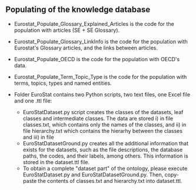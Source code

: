 
## Populating of the knowledge database

-   Eurostat_Populate_Glossary_Explained_Articles is the code for the population with articles (SE + SE Glossary).

-   Eurostat_Populate_Glossary_LinkInfo is the code for the population with Eurostat's Glossary articles, and the links between articles.

-   Eurostat_Populate_OECD is the code for the population with ΟECD's data.

-   Eurostat_Populate_Term_Topic_Type is the code for the population with terms, topics, types and named entities.

-   Folder EuroStat contains two Python scripts, two text files, one Excel file and one .ttl file:
    - EuroStatDataset.py script creates the classes of the datasets, leaf classes and intermediate classes. The data are stored i) in file classes.txt, which contains only the names of the classes, and ii) in file hierarchy.txt which contains the hierarhy between the classes and iii) in file 
    - EuroStatDatasetGround.py creates all the additional information that exists for the datasets, such as the file descriptions, the database paths, the codes, and their labels, among others. This information is stored in the dataset.ttl file.
    - To obtain a complete "dataset part" of the ontology, please execute EuroStatDataset.py and EuroStatDatasetGround.py. Then, copy-paste the contents of classes.txt and hierarchy.txt into dataset.ttl. 
